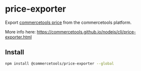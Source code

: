 # price-exporter

Export [commercetools price](https://dev.commercetools.com/http-api-projects-products.html#price) from the commercetools platform.

More info here: https://commercetools.github.io/nodejs/cli/price-exporter.html

## Install

```bash
npm install @commercetools/price-exporter --global
```
